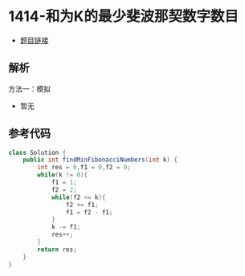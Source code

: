 # 1414-和为K的最少斐波那契数字数目

- [题目链接](hhttps://leetcode-cn.com/problems/find-the-minimum-number-of-fibonacci-numbers-whose-sum-is-k/)

## 解析

方法一：模拟
- 暂无


## 参考代码
```Java
class Solution {
    public int findMinFibonacciNumbers(int k) {
        int res = 0,f1 = 0,f2 = 0;
        while(k != 0){
            f1 = 1;
            f2 = 2;
            while(f2 <= k){
                f2 += f1;
                f1 = f2 - f1;
            }
            k -= f1;
            res++;
        }
        return res;
    }
}
```
